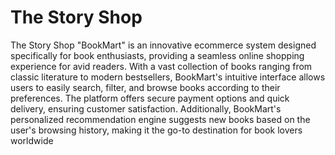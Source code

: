 # The Story Shop
The Story Shop "BookMart" is an innovative ecommerce system designed specifically for book enthusiasts, providing a seamless online shopping experience for avid readers. With a vast collection of books ranging from classic literature to modern bestsellers, BookMart's intuitive interface allows users to easily search, filter, and browse books according to their preferences. The platform offers secure payment options and quick delivery, ensuring customer satisfaction. Additionally, BookMart's personalized recommendation engine suggests new books based on the user's browsing history, making it the go-to destination for book lovers worldwide
